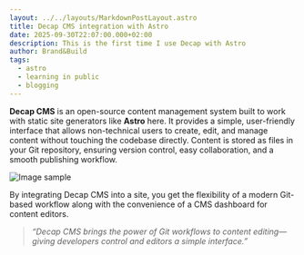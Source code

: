 ```yaml
---
layout: ../../layouts/MarkdownPostLayout.astro
title: Decap CMS integration with Astro
date: 2025-09-30T22:07:00.000+02:00
description: This is the first time I use Decap with Astro
author: Brand&Build
tags:
  - astro
  - learning in public
  - blogging
---
```

**Decap CMS** is an open-source content management system built to work with static site generators like **Astro** here. It provides a simple, user-friendly interface that allows non-technical users to create, edit, and manage content without touching the codebase directly. Content is stored as files in your Git repository, ensuring version control, easy collaboration, and a smooth publishing workflow.[](https://picsum.photos/id/299/200/300)

![Image sample](https://picsum.photos/id/607/300/300 "The ocean")

By integrating Decap CMS into a site, you get the flexibility of a modern Git-based workflow along with the convenience of a CMS dashboard for content editors.

> *“Decap CMS brings the power of Git workflows to content editing—giving developers control and editors a simple interface.”*